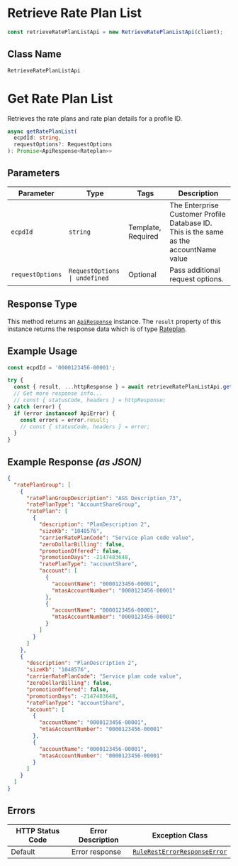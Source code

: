 # Retrieve Rate Plan List

```ts
const retrieveRatePlanListApi = new RetrieveRatePlanListApi(client);
```

## Class Name

`RetrieveRatePlanListApi`


# Get Rate Plan List

Retrieves the rate plans and rate plan details for a profile ID.

```ts
async getRatePlanList(
  ecpdId: string,
  requestOptions?: RequestOptions
): Promise<ApiResponse<Rateplan>>
```

## Parameters

| Parameter | Type | Tags | Description |
|  --- | --- | --- | --- |
| `ecpdId` | `string` | Template, Required | The Enterprise Customer Profile Database ID. This is the same as the accountName value |
| `requestOptions` | `RequestOptions \| undefined` | Optional | Pass additional request options. |

## Response Type

This method returns an [`ApiResponse`](../../doc/api-response.md) instance. The `result` property of this instance returns the response data which is of type [Rateplan](../../doc/models/rateplan.md).

## Example Usage

```ts
const ecpdId = '0000123456-00001';

try {
  const { result, ...httpResponse } = await retrieveRatePlanListApi.getRatePlanList(ecpdId);
  // Get more response info...
  // const { statusCode, headers } = httpResponse;
} catch (error) {
  if (error instanceof ApiError) {
    const errors = error.result;
    // const { statusCode, headers } = error;
  }
}
```

## Example Response *(as JSON)*

```json
{
  "ratePlanGroup": [
    {
      "ratePlanGroupDescription": "AGS Description_73",
      "ratePlanType": "AccountShareGroup",
      "ratePlan": [
        {
          "description": "PlanDescription 2",
          "sizeKb": "1048576",
          "carrierRatePlanCode": "Service plan code value",
          "zeroDollarBilling": false,
          "promotionOffered": false,
          "promotionDays": -2147483648,
          "ratePlanType": "accountShare",
          "account": [
            {
              "accountName": "0000123456-00001",
              "mtasAccountNumber": "0000123456-00001"
            },
            {
              "accountName": "0000123456-00001",
              "mtasAccountNumber": "0000123456-00001"
            }
          ]
        }
      ]
    },
    {
      "description": "PlanDescription 2",
      "sizeKb": "1048576",
      "carrierRatePlanCode": "Service plan code value",
      "zeroDollarBilling": false,
      "promotionOffered": false,
      "promotionDays": -2147483648,
      "ratePlanType": "accountShare",
      "account": [
        {
          "accountName": "0000123456-00001",
          "mtasAccountNumber": "0000123456-00001"
        },
        {
          "accountName": "0000123456-00001",
          "mtasAccountNumber": "0000123456-00001"
        }
      ]
    }
  ]
}
```

## Errors

| HTTP Status Code | Error Description | Exception Class |
|  --- | --- | --- |
| Default | Error response | [`RuleRestErrorResponseError`](../../doc/models/rule-rest-error-response-error.md) |

